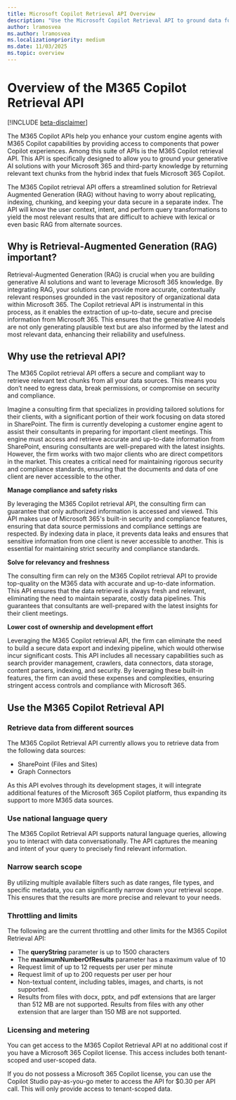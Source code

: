 ```yaml
---
title: Microsoft Copilot Retrieval API Overview
description: "Use the Microsoft Copilot Retrieval API to ground data for your generative AI solution. Retrieve relevant extracts from SharePoint and Graph Connectors content, while respecting the defined access controls within the tenant"
author: lramosvea
ms.author: lramosvea
ms.localizationpriority: medium
ms.date: 11/03/2025
ms.topic: overview
---
```

# Overview of the M365 Copilot Retrieval API

[!INCLUDE [beta-disclaimer](../../includes/beta-disclaimer.md)]

The M365 Copilot APIs help you enhance your custom engine agents with M365 Copilot capabilities by providing access to components that power Copilot experiences. Among this suite of APIs is the M365 Copilot retrieval API. This API is specifically designed to allow you to ground your generative AI solutions with your Microsoft 365 and third-party knowledge by returning relevant text chunks from the hybrid index that fuels Microsoft 365 Copilot.

The M365 Copilot retrieval API offers a streamlined solution for Retrieval Augmented Generation (RAG) without having to worry about replicating, indexing, chunking, and keeping your data secure in a separate index. The API will know the user context, intent, and perform query transformations to yield the most relevant results that are difficult to achieve with lexical or even basic RAG from alternate sources.

## Why is Retrieval-Augmented Generation (RAG) important?

Retrieval-Augmented Generation (RAG) is crucial when you are building generative AI solutions and want to leverage Microsoft 365 knowledge. By integrating RAG, your solutions can provide more accurate, contextually relevant responses grounded in the vast repository of organizational data within Microsoft 365. The Copilot retrieval API is instrumental in this process, as it enables the extraction of up-to-date, secure and precise information from Microsoft 365. This ensures that the generative AI models are not only generating plausible text but are also informed by the latest and most relevant data, enhancing their reliability and usefulness.

## Why use the retrieval API?

The M365 Copilot retrieval API offers a secure and compliant way to retrieve relevant text chunks from all your data sources. This means you don’t need to egress data, break permissions, or compromise on security and compliance.

Imagine a consulting firm that specializes in providing tailored solutions for their clients, with a significant portion of their work focusing on data stored in SharePoint. The firm is currently developing a customer engine agent to assist their consultants in preparing for important client meetings. This engine must access and retrieve accurate and up-to-date information from SharePoint, ensuring consultants are well-prepared with the latest insights. However, the firm works with two major clients who are direct competitors in the market. This creates a critical need for maintaining rigorous security and compliance standards, ensuring that the documents and data of one client are never accessible to the other.

**Manage compliance and safety risks**

By leveraging the M365 Copilot retrieval API, the consulting firm can guarantee that only authorized information is accessed and viewed. This API makes use of Microsoft 365's built-in security and compliance features, ensuring that data source permissions and compliance settings are respected. By indexing data in place, it prevents data leaks and ensures that sensitive information from one client is never accessible to another. This is essential for maintaining strict security and compliance standards.

**Solve for relevancy and freshness**

The consulting firm can rely on the M365 Copilot retrieval API to provide top-quality on the M365 data with accurate and up-to-date information. This API ensures that the data retrieved is always fresh and relevant, eliminating the need to maintain separate, costly data pipelines. This guarantees that consultants are well-prepared with the latest insights for their client meetings.

**Lower cost of ownership and development effort**

Leveraging the M365 Copilot retrieval API, the firm can eliminate the need to build a secure data export and indexing pipeline, which would otherwise incur significant costs. This API includes all necessary capabilities such as search provider management, crawlers, data connectors, data storage, content parsers, indexing, and security. By leveraging these built-in features, the firm can avoid these expenses and complexities, ensuring stringent access controls and compliance with Microsoft 365.

## Use the M365 Copilot Retrieval API

### Retrieve data from different sources

The M365 Copilot Retrieval API currently allows you to retrieve data from the following data sources:
- SharePoint (Files and Sites)
- Graph Connectors

As this API evolves through its development stages, it will integrate additional features of the Microsoft 365 Copilot platform, thus expanding its support to more M365 data sources.

### Use national language query

The M365 Copilot Retrieval API supports natural language queries, allowing you to interact with data conversationally. The API captures the meaning and intent of your query to precisely find relevant information.

### Narrow search scope

By utilizing multiple available filters such as date ranges, file types, and specific metadata, you can significantly narrow down your retrieval scope. This ensures that the results are more precise and relevant to your needs.

### Throttling and limits

The following are the current throttling and other limits for the M365 Copilot Retrieval API:
- The **queryString** parameter is up to 1500 characters
- The **maximumNumberOfResults** parameter has a maximum value of 10
- Request limit of up to 12 requests per user per minute
- Request limit of up to 200 requests per user per hour
- Non-textual content, including tables, images, and charts, is not supported.
- Results from files with docx, pptx, and pdf extensions that are larger than 512 MB are not supported. Results from files with any other extension that are larger than 150 MB are not supported.

### Licensing and metering

You can get access to the M365 Copilot Retrieval API at no additional cost if you have a Microsoft 365 Copilot license. This access includes both tenant-scoped and user-scoped data.

If you do not possess a Microsoft 365 Copilot license, you can use the Copilot Studio pay-as-you-go meter to access the API for $0.30 per API call. This will only provide access to tenant-scoped data.
